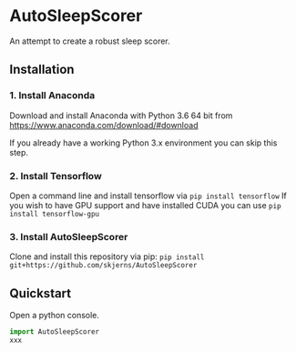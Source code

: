 # AutoSleepScorer
An attempt to create a robust sleep scorer.

## Installation

### 1. Install Anaconda
Download and install Anaconda with Python 3.6 64 bit from https://www.anaconda.com/download/#download

If you already have a working Python 3.x environment you can skip this step.

### 2. Install Tensorflow
Open a command line and install tensorflow via `pip install tensorflow`
If you wish to have GPU support and have installed CUDA you can use `pip install tensorflow-gpu`

### 3. Install AutoSleepScorer
Clone and install this repository via pip:
`pip install git+https://github.com/skjerns/AutoSleepScorer`

## Quickstart

Open a python console.
```Python
import AutoSleepScorer
xxx
```